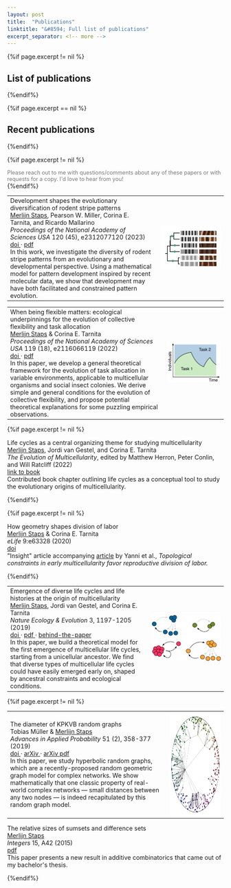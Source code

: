 ```yaml
---
layout: post
title:  "Publications"
linktitle: "&#8594; Full list of publications"
excerpt_separator: <!-- more -->
---
```




{%if page.excerpt != nil %}
## List of publications
{%endif%}

{%if page.excerpt == nil %}
## Recent publications
{%endif%}

{%if page.excerpt != nil %}
<div style="font-size:90%; color:#787878"> Please reach out to me with questions/comments about any of these papers or with requests for a copy. I'd love to hear from you! </div> 
{%endif%}


<p class="publication-paragraph">
<table>
<tr>
<td style="vertical-align:middle; max-width:500px; min-width:70%">
<div class="publication-title"> Development shapes the evolutionary diversification of rodent stripe patterns </div> 
<div class="publication-authors"> <U>Merlijn Staps</U>, Pearson W. Miller, Corina E. Tarnita, and Ricardo Mallarino </div>
<div class="publication-details"> <I> Proceedings of the National Academy of Sciences USA </I> 120 (45), e2312077120 (2023) </div>
<div class="publication-details"> <a href="https://www.pnas.org/doi/10.1073/pnas.2312077120" target="_blank"> doi </a> 
&middot; <a href="https://www.mallarinolab.org/uploads/9/0/6/5/90653467/stapsetalpnas2023.pdf" target="_blank"> pdf </a> 
</div><div class="publication-explanation">In this work, we investigate the diversity of rodent stripe patterns from an evolutionary and developmental perspective. 
Using a mathematical model for pattern development inspired by recent molecular data, we show that development may have both facilitated and constrained pattern evolution.
 </div>
</td>

<td style="vertical-align:middle; padding-left:10pt">
<img src="../images/rodent_patterns.png" style="max-height:135pt;max-width:100%;object-fit:scale-down" alt="Rodent patterns">
</td>
</tr>
</table>
</p>

<p class="publication-paragraph"> </p>

<table>
<tr>
<td style="vertical-align:middle; max-width:550px; min-width:80%">
<div class="publication-title"> When being flexible matters: ecological underpinnings for the evolution of collective flexibility and task allocation </div> 
<div class="publication-authors"> <U>Merlijn Staps</U> & Corina E. Tarnita </div>
<div class="publication-details"> <I> Proceedings of the National Academy of Sciences USA </I>  119 (18), e2116066119 (2022) </div>
<div class="publication-details"> <a href="https://www.doi.org/10.1073/pnas.2116066119" target="_blank"> doi </a> 
&middot; <a href="https://www.pnas.org/doi/epdf/10.1073/pnas.2116066119" target="_blank"> pdf </a> 
</div>
<div class="publication-explanation"> In this paper, we develop a general theoretical framework 
for the evolution of task allocation in variable environments, applicable to multicellular organisms and social insect colonies. 
We derive simple and general conditions for the evolution of collective flexibility, and propose potential theoretical explanations for some puzzling empirical observations.
 </div>
 </td>

 <td style="vertical-align:middle; padding-left:10pt">
 <img src="../images/task_allocation.png" style="max-height:130pt;max-width:100%;object-fit:scale-down" alt="Task allocation">
 </td>
 </tr>
 </table>


{%if page.excerpt != nil %}
<p class="publication-paragraph">
<div class="publication-title"> Life cycles as a central organizing theme for studying multicellularity </div> 
<div class="publication-authors"> <U>Merlijn Staps</U>, Jordi van Gestel, and Corina E. Tarnita </div>
<div class="publication-details"> <I> The Evolution of Multicellularity</I>, edited by Matthew Herron, Peter Conlin, and Will Ratcliff (2022) </div>
<div class="publication-details"> <a href="https://www.routledge.com/The-Evolution-of-Multicellularity/Herron-Conlin-Ratcliff/p/book/9780367356965" target="_blank"> link to book </a>  </div>
<div class="publication-explanation"> Contributed book chapter outlining life cycles as a conceptual tool to study the evolutionary origins of multicellularity. </div>
</p>
{%endif%}

{%if page.excerpt != nil %}
<p class="publication-paragraph">
<div class="publication-title"> How geometry shapes division of labor </div> 
<div class="publication-authors"> <U>Merlijn Staps</U> & Corina E. Tarnita </div>
<div class="publication-details"> <I> eLife </I> 9:e63328 (2020) </div>
<div class="publication-details"> <a href="https://doi.org/10.7554/eLife.63328" target="_blank"> doi </a> </div>
<div class="publication-explanation">"Insight" article accompanying <a href="https://elifesciences.org/articles/54348" target="_blank">article</a> by Yanni et al., <I>Topological constraints in early multicellularity favor reproductive division of labor.</I> </div>
</p>
{%endif%}

<p class="publication-paragraph">
<table>
<tr>
<td style="vertical-align:middle; max-width:500px; min-width:70%">
<div class="publication-title"> Emergence of diverse life cycles and life histories at the origin of multicellularity </div> 
<div class="publication-authors"> <U>Merlijn Staps</U>, Jordi van Gestel, and Corina E. Tarnita </div>
<div class="publication-details"> <I> Nature Ecology & Evolution </I> 3, 1197-1205 (2019) </div>
<div class="publication-details"> <a href="https://doi.org/10.1038/s41559-019-0940-0" target="_blank"> doi </a> &middot; <a href="https://www.nature.com/articles/s41559-019-0940-0.pdf" target="_blank"> pdf </a> &middot;
<a href="https://ecoevocommunity.nature.com/posts/50860-modeling-the-evolution-of-the-first-multicellular-life-cycles" target="_blank">behind-the-paper</a> </div>
<div class="publication-explanation"> In this paper, we build a theoretical model for the first emergence of multicellular life cycles, starting from a unicellular ancestor. 
We find that diverse types of multicellular life cycles could have easily emerged early on, shaped by ancestral constraints and ecological conditions.  
 </div>
</td>

<td style="vertical-align:middle; padding-left:10pt">
<img src="../images/life_cycle_figure.png" style="max-height:150pt;max-width:100%;object-fit:scale-down" alt="Life cycles">
</td>
</tr>
</table>
</p>




{%if page.excerpt != nil %}

<p class="publication-paragraph">
<table>
<tr>
<td style="vertical-align:middle; max-width:600px; min-width:70%" >
<div class="publication-title"> The diameter of KPKVB random graphs </div> 
<div class="publication-authors"> Tobias Müller & <U>Merlijn Staps</U> </div>
<div class="publication-details"> <I> Advances in Applied Probability </I> 51 (2), 358-377 (2019) </div>
<div class="publication-details"> <a href="https://doi.org/10.1017/apr.2019.23" target="_blank"> doi </a> &middot; <a href="https://arxiv.org/abs/1707.09555" target="_blank"> arXiv </a> &middot; <a href="https://arxiv.org/pdf/1707.09555.pdf" target="_blank"> arXiv pdf </a> </div>
<div class="publication-explanation">In this paper, we study hyperbolic random graphs, which are a recently-proposed random geometric graph model for complex networks. 
We show mathematically that one classic property of real-world complex
networks &#8212; small distances between any two nodes &#8212; is indeed recapitulated by this random graph model.</div>
</td>

<td style="vertical-align:bottom; align:center; padding-left:10pt;">
<img src="../images/hyperbolic.png" style="height:180pt;max-width:100%" alt="Hyperbolic random graph">
</td>
</tr>
</table>
</p>


<p class="publication-paragraph">
<div class="publication-title"> The relative sizes of sumsets and difference sets </div> 
<div class="publication-authors"> <U> Merlijn Staps </U> </div>
<div class="publication-details"> <I> Integers </I> 15, A42 (2015) </div>
<div class="publication-details"> <a href="http://math.colgate.edu/~integers/p42/p42.pdf" target="_blank"> pdf </a> </div>
<div class="publication-explanation">This paper presents a new result in additive combinatorics that came out of my bachelor's thesis.</div>
</p>
{%endif%}



<!-- more -->
